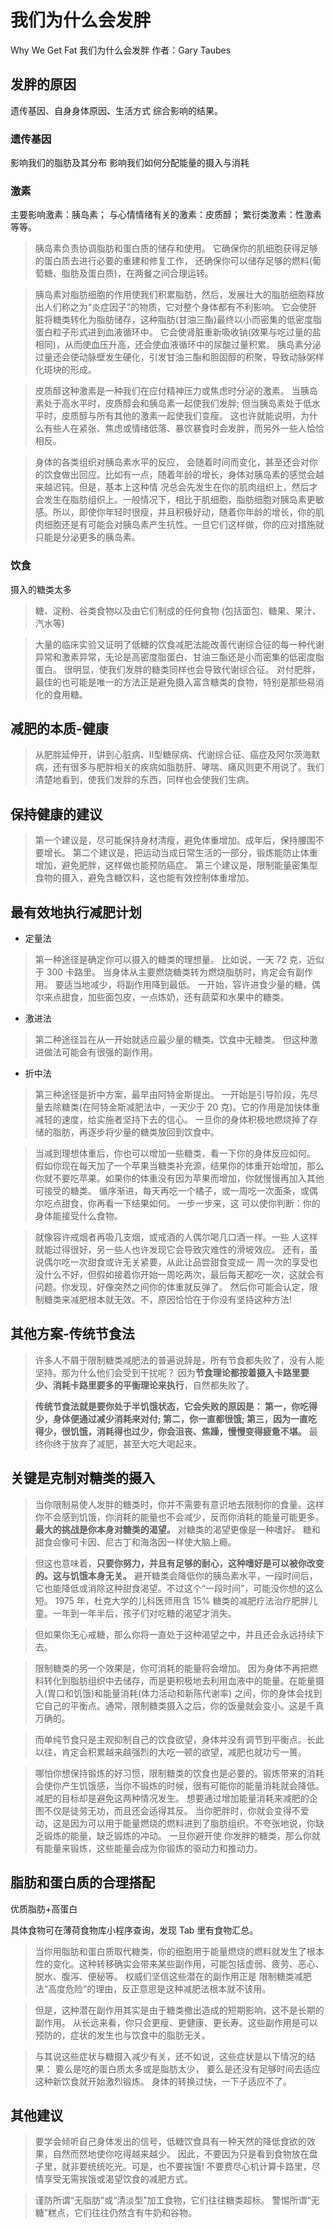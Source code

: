 # 我们为什么会发胖

Why We Get Fat
我们为什么会发胖
作者：Gary Taubes

## 发胖的原因

遗传基因、自身身体原因、生活方式 综合影响的结果。

### 遗传基因

影响我们的脂肪及其分布
影响我们如何分配能量的摄入与消耗

### 激素

主要影响激素：胰岛素；
与心情情绪有关的激素：皮质醇；
繁衍类激素：性激素 等等。

> 胰岛素负责协调脂肪和蛋白质的储存和使用。
它确保你的肌细胞获得足够的蛋白质去进行必要的重建和修复工作，
还确保你可以储存足够的燃料(葡萄糖、脂肪及蛋白质)，在两餐之间合理运转。

> 胰岛素对脂肪细胞的作用使我们积累脂肪，然后，发展壮大的脂肪细胞释放出人们称之为“炎症因子”的物质，它对整个身体都有不利影响。
它会使肝脏将糖类转化为脂肪储存，这种脂肪(甘油三酯)最终以小而密集的低密度脂蛋白粒子形式进到血液循环中。
它会使肾脏重新吸收钠(效果与吃过量的盐相同)，从而使血压升高，还会使血液循环中的尿酸过量积累。
胰岛素分泌过量还会使动脉壁发生硬化，引发甘油三酯和胆固醇的积聚，导致动脉粥样化斑块的形成。

> 皮质醇这种激素是一种我们在应付精神压力或焦虑时分泌的激素。
当胰岛素处于高水平时，皮质醇会和胰岛素一起使我们发胖;
但当胰岛素处于低水平时，皮质醇与所有其他的激素一起使我们变瘦。
这也许就能说明，为什么有些人在紧张、焦虑或情绪低落、暴饮暴食时会发胖，而另外一些人恰恰相反。

> 身体的各类组织对胰岛素水平的反应， 会随着时间而变化，甚至还会对你的饮食做出回应。比如有一点，随着年龄的增长，身体对胰岛素的感觉会越来越迟钝。但是，基本上这种情 况总会先发生在你的肌肉组织上，然后才会发生在脂肪组织上。一般情况下，相比于肌细胞，脂肪细胞对胰岛素更敏感。所以，即使你年轻时很瘦，并且积极好动，随着你年龄的增长，你的肌肉细胞还是有可能会对胰岛素产生抗性。一旦它们这样做，你的应对措施就只能是分泌更多的胰岛素。

### 饮食

摄入的糖类太多

> 糖、淀粉、谷类食物以及由它们制成的任何食物 (包括面包、糖果、果汁、汽水等)

> 大量的临床实验又证明了低糖的饮食减肥法能改善代谢综合征的每一种代谢异常和激素异常，无论是高密度脂蛋白、甘油三酯还是小而密集的低密度脂蛋白。
很明显，使我们发胖的糖类同样也会导致代谢综合征。
对付肥胖，最佳的也可能是唯一的方法正是避免摄入富含糖类的食物，特别是那些易消化的食用糖。

## 减肥的本质-健康

> 从肥胖延伸开，讲到心脏病、II型糖尿病、代谢综合征、癌症及阿尔茨海默病，还有很多与肥胖相关的疾病如脂肪肝、哮喘、痛风则更不用说了。我们清楚地看到，使我们发胖的东西，同样也会使我们生病。

## 保持健康的建议

> 第一个建议是，尽可能保持身材清瘦，避免体重增加。成年后，保持腰围不要增长。
第二个建议是，把运动当成日常生活的一部分，锻炼能防止体重增加，避免肥胖，这样做也能预防癌症。
第三个建议是，限制能量密集型食物的摄入，避免含糖饮料，这也能有效控制体重增加。

## 最有效地执行减肥计划

+ 定量法

> 第一种途径是确定你可以摄入的糖类的理想量。
比如说，一天 72 克，近似于 300 卡路里。
当身体从主要燃烧糖类转为燃烧脂肪时，肯定会有副作用。
要适当地减少，将副作用降到最低。
一开始，容许进食少量的糖，偶尔来点甜食，加些面包皮，一点炼奶，还有蔬菜和水果中的糖类。

+ 激进法

> 第二种途径旨在从一开始就适应最少量的糖类，饮食中无糖类。
但这种激进做法可能会有很强的副作用。

+ 折中法

> 第三种途径是折中方案，最早由阿特金斯提出。
一开始是引导阶段，先尽量去除糖类(在阿特金斯减肥法中，一天少于 20 克)。它的作用是加快体重减轻的速度，给实施者坚持下去的信心。
一旦你的身体积极地燃烧掉了存储的脂肪，再逐步将少量的糖类放回到饮食中。

> 当减到理想体重后，你也可以增加一些糖类，看一下你的身体反应如何。
假如你现在每天加了一个苹果当糖类补充源，结果你的体重开始增加，那么你就不要吃苹果。如果你的体重没有因为苹果而增加，你就慢慢再加入其他可接受的糖类。
循序渐进，每天再吃一个橘子，或一周吃一次面条，或偶尔吃点甜食，你再看一下结果如何。
一步一步来，这 可以使你判断：你的身体能接受什么食物。

> 就像容许戒烟者再吸几支烟，或戒酒的人偶尔喝几口酒一样。一些 人这样就能过得很好，另一些人也许发现它会导致灾难性的滑坡效应。
还有，虽说偶尔吃一次甜食或许无关紧要，从此让品尝甜食变成一 周一次的享受也没什么不好，但假如接着你开始一周吃两次，最后每天都吃一次，这就会有问题。你发现，好像突然之间你的体重就反弹了。 然后你可能会认定，限制糖类来减肥根本就无效。不，原因恰恰在于你没有坚持这种方法!

## 其他方案-传统节食法

> 许多人不屑于限制糖类减肥法的普遍说辞是，所有节食都失败了，没有人能坚持。那为什么他们会受到干扰呢？
因为**节食理论都按着摄入卡路里要少、消耗卡路里要多的平衡理论来执行**，自然都失败了。

> **传统节食法就是要你处于半饥饿状态，它会失败的原因是：
第一，你吃得少，身体便通过减少消耗来对付;
第二，你一直都很饿;
第三，因为一直吃得少，很饥饿，消耗得也过少，你会沮丧、焦躁，慢慢变得疲惫不堪。**
最终你终于放弃了减肥，甚至大吃大喝起来。

## 关键是克制对糖类的摄入

> 当你限制易使人发胖的糖类时，你并不需要有意识地去限制你的食量。这样你不会感到饥饿，你消耗的能量也不会减少，反而你消耗的能量可能更多。
**最大的挑战是你本身对糖类的渴望。**
对糖类的渴望更像是一种嗜好。
糖和甜食会像可卡因、尼古丁和海洛因一样使大脑上瘾。

> 但这也意味着，**只要你努力，并且有足够的耐心，这种嗜好是可以被你改变的。这与饥饿本身无关。**
避开糖类会降低你的胰岛素水平，一段时间后，它也能降低或消除这种甜食渴望。不过这个“一段时间”，可能没你想的这么短。
1975 年，杜克大学的儿科医师用含 15% 糖类的减肥疗法治疗肥胖儿童。一年到一年半后，孩子们对吃糖的渴望才消失。

> 但如果你无心戒糖，那么你将一直处于这种渴望之中，并且还会永远持续下去。

> 限制糖类的另一个效果是，你可消耗的能量将会增加。
因为身体不再把燃料转化到脂肪组织中去储存，而是更积极地去利用血液中的能量。在能量摄入(胃口和饥饿)和能量消耗(体力活动和新陈代谢率) 之间，你的身体会找到它自己的平衡点。通常，限制糖类摄入之后，你的饭量就会变小。这是千真万确的。

> 而单纯节食只是主观抑制自己的饮食欲望，身体并没有调节到平衡点。长此以往，肯定会积累越来越强烈的大吃一顿的欲望，减肥也就功亏一篑。

> 哪怕你想保持锻炼的好习惯，限制糖类的饮食也是必要的。锻炼带来的消耗会使你产生饥饿感，当你不锻炼的时候，很有可能你的能量消耗就会降低。
减肥的目标却是避免这两种情况发生。
想要通过增加能量消耗来减肥的企图不仅是徒劳无功，而且还会适得其反。
当你肥胖时，你就会变得不爱动，这是因为可以用于能量燃烧的燃料进到了脂肪组织。不夸张地说，你缺乏锻炼的能量，缺乏锻炼的冲动。
一旦你避开使 你发胖的糖类，那么你就有能量来锻炼，这些能量会成为你锻炼的驱动力和推动力。

## 脂肪和蛋白质的合理搭配

优质脂肪+高蛋白

具体食物可在薄荷食物库小程序查询，发现 Tab 里有食物汇总。

> 当你用脂肪和蛋白质取代糖类，你的细胞用于能量燃烧的燃料就发生了根本性的变化。这种转移确实会带来某些副作用，可能包括虚弱、疲劳、恶心、脱水、腹泻、便秘等。
权威们坚信这些潜在的副作用正是 限制糖类减肥法“高度危险”的理由，反正意思是这种减肥法根本就不该用。

> 但是，这种潜在副作用其实是由于糖类撤出造成的短期影响，这不是长期的副作用。
从长远来看，你只会更瘦、更健康、更长寿。这些副作用是可以预防的，症状的发生也与饮食中的脂肪无关。

> 与其说这些症状与糖摄入减少有关，还不如说，这些症状是以下情况的结果：
要么是吃的蛋白质太多或是脂肪太少，
要么是还没有足够时间去适应这种新饮食就开始激烈锻炼。
身体的转换过快，一下子适应不了。

## 其他建议

> 要学会倾听自己身体发出的信号，低糖饮食具有一种天然的降低食欲的效果，自然而然地使你吃得越来越少。
因此，不要因为只是看到食物放在盘子里，就非要统统吃光。可是，也不要挨饿!
不要费尽心机计算卡路里，尽情享受无需挨饿或渴望饮食的减肥方式。

> 谨防所谓“无脂肪”或“清淡型”加工食物，它们往往糖类超标。
警惕所谓“无糖”糕点，它们往往仍然含有牛奶和谷物。


